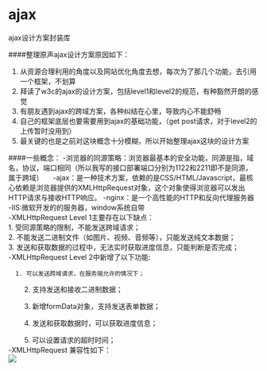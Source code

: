 # ajax
ajax设计方案封装库

####整理原声ajax设计方案原因如下：
  1. 从资源合理利用的角度以及网站优化角度去想，每次为了那几个功能，去引用一个框架，不划算
  2. 拜读了w3c的ajax的设计方案，包括level1和level2的规范，有种豁然开朗的感觉
  3. 有朋友遇到ajax的跨域方案，各种纠结在心里，导致内心不能舒畅
  4. 自己的框架底层也要需要用到ajax的基础功能，（get post请求，对于level2的上传暂时没用到）
  5. 最关键的也是之前对这块概念十分模糊，所以开始整理ajax这块的设计方案

####一些概念：
-浏览器的同源策略：浏览器最基本的安全功能，同源是指，域名，协议，端口相同（所以我写的接口部署端口分别为1122和2211即不是同源，属于跨域）    
-ajax：是一种技术方案，依赖的是CSS/HTML/Javascript，最核心依赖是浏览器提供的XMLHttpRequest对象，这个对象使得浏览器可以发出HTTP请求与接收HTTP响应。  -nginx：是一个高性能的HTTP和反向代理服务器    
-IIS:微软开发的的服务器，window系统自带   
-XMLHttpRequest Level 1主要存在以下缺点：    
      1. 受同源策略的限制，不能发送跨域请求；   
      2. 不能发送二进制文件（如图片、视频、音频等），只能发送纯文本数据；   
      3. 发送和获取数据的过程中，无法实时获取进度信息，只能判断是否完成；   
-XMLHttpRequest Level 2中新增了以下功能:    
     
      1. 可以发送跨域请求，在服务端允许的情况下；
      
　　  2. 支持发送和接收二进制数据；   
    
　　  3. 新增formData对象，支持发送表单数据；    
    
　　  4. 发送和获取数据时，可以获取进度信息；    
    
　　  5. 可以设置请求的超时时间；    
-XMLHttpRequest 兼容性如下：       
  ![](http://images2015.cnblogs.com/blog/801930/201611/801930-20161129224459115-1023971996.png)
